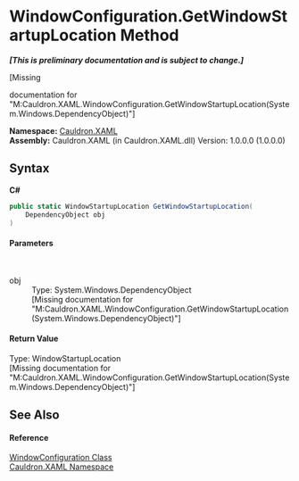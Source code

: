 # WindowConfiguration.GetWindowStartupLocation Method 
 _**\[This is preliminary documentation and is subject to change.\]**_

\[Missing <summary> documentation for "M:Cauldron.XAML.WindowConfiguration.GetWindowStartupLocation(System.Windows.DependencyObject)"\]

**Namespace:**&nbsp;<a href="N_Cauldron_XAML">Cauldron.XAML</a><br />**Assembly:**&nbsp;Cauldron.XAML (in Cauldron.XAML.dll) Version: 1.0.0.0 (1.0.0.0)

## Syntax

**C#**<br />
``` C#
public static WindowStartupLocation GetWindowStartupLocation(
	DependencyObject obj
)
```


#### Parameters
&nbsp;<dl><dt>obj</dt><dd>Type: System.Windows.DependencyObject<br />\[Missing <param name="obj"/> documentation for "M:Cauldron.XAML.WindowConfiguration.GetWindowStartupLocation(System.Windows.DependencyObject)"\]</dd></dl>

#### Return Value
Type: WindowStartupLocation<br />\[Missing <returns> documentation for "M:Cauldron.XAML.WindowConfiguration.GetWindowStartupLocation(System.Windows.DependencyObject)"\]

## See Also


#### Reference
<a href="T_Cauldron_XAML_WindowConfiguration">WindowConfiguration Class</a><br /><a href="N_Cauldron_XAML">Cauldron.XAML Namespace</a><br />